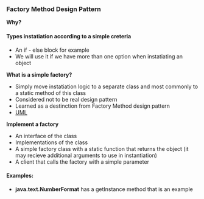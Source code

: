 ### Factory Method Design Pattern
**Why?**
#### Types instatiation according to a simple creteria
- An if - else block for example
- We will use it if we have more than one option when instatiating an object

**What is a simple factory?**
- Simply move instatiation logic to a separate class and most commonly to a static method of this class
- Considered not to be real design pattern
- Learned as a destinction from Factory Method design pattern
- [UML](/Files/SimpleFactory.png)

**Implement a factory**
- An interface of the class
- Implementations of the class
- A simple factory class with a static function that returns the object (it may recieve additional arguments to use in instantiation)
- A client that calls the factory with a simple parameter

#### Examples:
- **java.text.NumberFormat** has a getInstance method that is an example